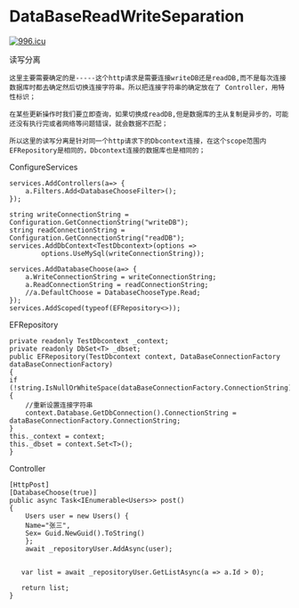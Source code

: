 # DataBaseReadWriteSeparation
<a HREF="https://996.icu" >
  <IMG  SRC="https://img.shields.io/badge/link-996.icu-red.svg" ALT="996.icu" />
</a>

读写分离
	
	这里主要需要确定的是-----这个http请求是需要连接writeDB还是readDB,而不是每次连接数据库时都去确定然后切换连接字符串。所以把连接字符串的确定放在了 Controller，用特性标识；
	
	在某些更新操作时我们要立即查询，如果切换成readDB,但是数据库的主从复制是异步的，可能还没有执行完或者网络等问题错误，就会数据不匹配；
	
	所以这里的读写分离是针对同一个http请求下的Dbcontext连接，在这个scope范围内EFRepository是相同的，Dbcontext连接的数据库也是相同的；
	
ConfigureServices
          
    services.AddControllers(a=> {
        a.Filters.Add<DatabaseChooseFilter>();
    });

    string writeConnectionString = Configuration.GetConnectionString("writeDB");
    string readConnectionString = Configuration.GetConnectionString("readDB");
    services.AddDbContext<TestDbcontext>(options =>
            options.UseMySql(writeConnectionString));

    services.AddDatabaseChoose(a=> {
        a.WriteConnectionString = writeConnectionString;
        a.ReadConnectionString = readConnectionString;
        //a.DefaultChoose = DatabaseChooseType.Read;
    });
	services.AddScoped(typeof(EFRepository<>));

EFRepository

    private readonly TestDbcontext _context;
    private readonly DbSet<T> _dbset;
    public EFRepository(TestDbcontext context, DataBaseConnectionFactory dataBaseConnectionFactory)
    {
    if (!string.IsNullOrWhiteSpace(dataBaseConnectionFactory.ConnectionString))
    {
		//重新设置连接字符串
        context.Database.GetDbConnection().ConnectionString = dataBaseConnectionFactory.ConnectionString;
    }
    this._context = context;
    this._dbset = context.Set<T>();  
    }
    
Controller
  
    [HttpPost]
	[DatabaseChoose(true)]
	public async Task<IEnumerable<Users>> post()
	{
		Users user = new Users() {
		Name="张三",
		Sex= Guid.NewGuid().ToString()
		};
		await _repositoryUser.AddAsync(user);


	   var list = await _repositoryUser.GetListAsync(a => a.Id > 0);

	   return list;
	}
  
  
